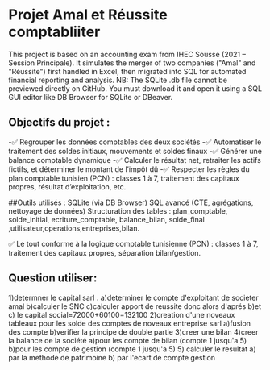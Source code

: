 # Projet Amal et Réussite comptabliiter
This project is based on an accounting exam from IHEC Sousse (2021 – Session Principale). It simulates the merger of two companies ("Amal" and "Réussite") first handled in Excel, then migrated into SQL for automated financial reporting and analysis.
NB: The SQLite .db file cannot be previewed directly on GitHub. You must download it and open it using a SQL GUI editor like DB Browser for SQLite or DBeaver.

## Objectifs du projet :

-✅ Regrouper les données comptables des deux sociétés
-✅ Automatiser le traitement des soldes initiaux, mouvements et soldes finaux
-✅ Générer une balance comptable dynamique
-✅ Calculer le résultat net, retraiter les actifs fictifs, et déterminer le montant de l’impôt dû
-✅ Respecter les règles du plan comptable tunisien (PCN) : classes 1 à 7, traitement des capitaux propres, résultat d’exploitation, etc.

##Outils utilisés :
SQLite (via DB Browser)
SQL avancé (CTE, agrégations, nettoyage de données)
Structuration des tables : plan_comptable, solde_initial, ecriture_comptable, balance_bilan, solde_final ,utilisateur,operations,entreprises,bilan.

✅ Le tout conforme à la logique comptable tunisienne (PCN) : classes 1 à 7, traitement des capitaux propres, séparation bilan/gestion.

## Question utiliser:
1)determner le capital sarl .
  a)determiner le compte d'exploitant de societer amal
  b)calculer le SNC
  c)calculer apport de reussite 
donc alors d'aprés b)et c) le capital social=72000+60100=132100
2)creation d'une noveaux tableaux pour les solde des comptes de noveaux entreprise sarl
  a)fusion des compte 
  b)verifier la principe de double partie 
3)creer une bilan
4)creer la balance de la société
 a)pour les compte de bilan (compte 1 jusqu'a 5)
 b)pour les compte de gestion (compte 1 jusqu'a 5)
5) calculer le resultat
 a) par la methode de patrimoine
 b) par l'ecart de compte gestion

